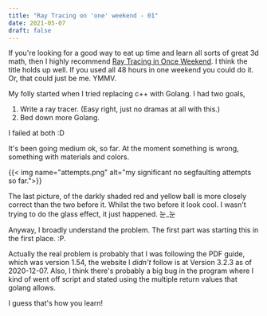 ```yaml
---
title: "Ray Tracing on 'one' weekend - 01"
date: 2021-05-07
draft: false
---
```


If you're looking for a good way to eat up time and learn all sorts of great 3d math, then I highly recommend [Ray Tracing in Once Weekend](https://raytracing.github.io/). I think the title holds up well. If you used all 48 hours in one weekend you could do it. Or, that could just be me. YMMV. 

My folly started when I tried replacing c++ with Golang. I had two goals, 

1. Write a ray tracer. (Easy right, just no dramas at all with this.)
2. Bed down more Golang. 

I failed at both :D

It's been going medium ok, so far. At the moment something is wrong, something with materials and colors. 

{{< img name="attempts.png" alt="my significant no segfaulting attempts so far.">}}

The last picture, of the darkly shaded red and yellow ball is more closely correct than the two before it. Whilst the two before it look cool. I wasn't trying to do the glass effect, it just happened. 눈_눈

Anyway, I broadly understand the problem. The first part was starting this in the first place. :P. 

Actually the real problem is probably that I was following the PDF guide, which was version 1.54, the website I *didn't* follow is at Version 3.2.3 as of 2020-12-07. Also, I think there's probably a big bug in the program where I kind of went off script and stated using the multiple return values that golang allows. 

I guess that's how you learn!



